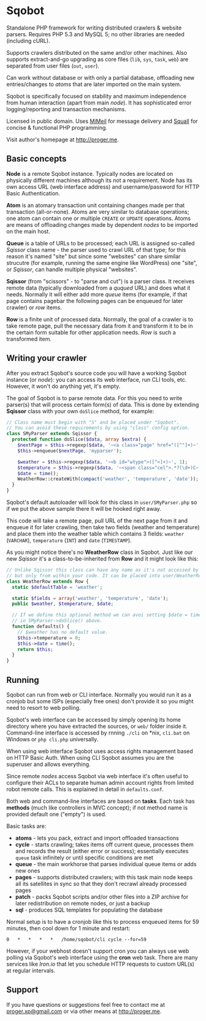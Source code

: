 # Sqobot

Standalone PHP framework for writing distributed crawlers &amp; website parsers. Requires PHP 5.3 and MySQL 5; no other libraries are needed (including cURL).

Supports crawlers distributed on the same and/or other machines. Also supports extract-and-go upgrading as core files (`lib`, `sys`, `task`, `web`) are separated from user files (`out`, `user`).

Can work without database or with only a partial database, offloading new entries/changes to _atoms_ that are later imported on the main system.

Sqobot is specifically focused on stability and maximum independence from human interaction (apart from main _node_). It has sophisticated error logging/reporting and transaction mechanisms.

Licensed in public domain. Uses [MiMeil](https://github.com/ProgerXP/MiMeil) for message delivery and [Squall](https://github.com/ProgerXP/Squall) for concise & functional PHP programming.

Visit author's homepage at http://proger.me.

## Basic concepts

**Node** is a remote Sqobot instance. Typically nodes are located on physically different machines although its not a requirement. Node has its own access URL (web interface address) and username/password for HTTP Basic Authentication.

**Atom** is an atomary transaction unit containing changes made per that transaction (all-or-none). Atoms are very similar to database operations; one atom can contain one or multiple `CREATE` or `UPDATE` operations. Atoms are means of offloading changes made by dependent _nodes_ to be imported on the main host.

**Queue** is a table of URLs to be processed; each URL is assigned so-called _Sqissor_ class name - the parser used to crawl URL of that type; for this reason it's named "site" but since some "websites" can share similar strucutre (for example, running the same engine like WordPress) one "site", or _Sqissor_, can handle multiple physical "websites".

**Sqissor** (from "scissors" - to "parse and cut") is a parser class. It receives remote data (typically downloaded from a _ququed_ URL) and does what it needs. Normally it will either add more _queue_ items (for example, if that page contains pagebar the following pages can be enqueued for later crawler) or _row_ items.

**Row** is a finite unit of processed data. Normally, the goal of a crawler is to take remote page, pull the necessary data from it and transform it to be in the certain form suitable for other application needs. _Row_ is such a transformed item.

## Writing your crawler

After you extract Sqobot's source code you will have a working Sqobot instance (or _node_): you can access its web interface, run CLI tools, etc. However, it won't do anything yet, it's empty.

The goal of Sqobot is to parse remote data. For this you need to write parser(s) that will process certain form(s) of data. This is done by extending **Sqissor** class with your own `doSlice` method, for example:
```PHP
// Class name must begin with "S" and be placed under "Sqobot".
// You can avoid these requirements by using "class" config option.
class SMyParser extends Sqissor {
  protected function doSlice($data, array $extra) {
    $nextPage = $this->regexp($data, '~<a class="page" href="([^"]+)~', 1);
    $this->enqueue($nextPage, 'myparser');

    $weather = $this->regexp($data, '~<b id="wtype">([^<]+)~', 1);
    $temperature = $this->regexp($data, '~<span class="cel">.*?(\d+)C~', 1);
    $date = time();
    WeatherRow::createWith(compact('weather', 'temperature', 'date'));
  }
}
```

Sqobot's default autoloader will look for this class in `user/SMyParser.php` so if we put the above sample there it will be hooked right away.

This code will take a remote page, pull URL of the next page from it and enqueue it for later crawling, then take two fields (weather and temperature) and place them into the weather table which contains 3 fields: `weather` (`VARCHAR`), `temperature` (`INT`) and `date` (`TIMESTAMP`).

As you might notice there's no **WeatherRow** class in Sqobot. Just like our new _Sqissor_ it's a class-to-be-inherited from **Row** and it might look like this:
```PHP
// Unlike Sqissor this class can have any name as it's not accessed by Sqobot core
// but only from within your code. It can be placed into user/WeatherRow.php.
class WeatherRow extends Row {
  static $defaultTable = 'weather';

  static $fields = array('weather', 'temperature', 'date');
  public $weather, $temperature, $date;

  // If we define this optional method we can avoi setting $date = time()
  // in SMyParser->doSlice() above.
  function defaults() {
    // $weather has no default value.
    $this->temperature = 0;
    $this->date = time();
    return $this;
  }
}
```

## Running

Sqobot can run from web or CLI interface. Normally you would run it as a cronjob but some ISPs (especially free ones) don't provide it so you might need to resort to web polling.

Sqobot's web interface can be accessed by simply opening its home directory where you have extracted the sources, or `web/` folder inside it. Command-line interface is accessed by rnning `./cli` on *nix, `cli.bat` on Windows or `php cli.php` universally.

When using web interface Sqobot uses access rights management based on HTTP Basic Auth. When using CLI Sqobot assumes you are the superuser and allows everything.

Since remote _nodes_ access Sqobot via web interface it's often useful to configure their ACLs to separate human admin account rights from limited robot remote calls. This is explained in detail in `defaults.conf`.

Both web and command-line interfaces are based on **tasks**. Each task has **methods** (much like controllers in MVC concept); if not method name is provided default one ("empty") is used.

Basic tasks are:
* **atoms** - lets you pack, extract and import offloaded transactions
* **cycle** - starts crawling; takes items off current queue, processes them and records the result (either error or success); essentially executes `queue` task infinitely or until specific conditions are met
* **queue** - the main workhorse that parses individual queue items or adds new ones
* **pages** - supports distributed crawlers; with this task main node keeps all its satellites in sync so that they don't recrawl already processed pages
* **patch** - packs Sqobot scripts and/or other files into a ZIP archive for later redistribution on remote nodes, or just a backup
* **sql** - produces SQL templates for populating the database

Normal setup is to have a cronjob like this to process enqueued items for 59 minutes, then cool down for 1 minute and restart:
```
0   *   *   *   *   /home/sqobot/cli cycle --for=59
```

However, if your webhost doesn't support cron you can always use web polling via Sqobot's web interface using the **cron** web task. There are many services like *Iron.io* that let you schedule HTTP requests to custom URL(s) at regular intervals.

## Support

If you have questions or suggestions feel free to contact me at proger.xp@gmail.com or via other means at http://proger.me.

